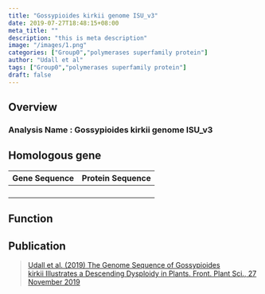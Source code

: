 ```yaml
---
title: "Gossypioides kirkii genome ISU_v3"
date: 2019-07-27T18:48:15+08:00
meta_title: ""
description: "this is meta description"
image: "/images/1.png"
categories: ["Group0","polymerases superfamily protein"]
author: "Udall et al"
tags: ["Group0","polymerases superfamily protein"]
draft: false
---
```

## Overview
### Analysis Name     :   Gossypioides kirkii genome ISU_v3


## Homologous gene
|    Gene Sequence              | Protein Sequence | 
| :---------------------------: | :--------------: | 
|                               |                  |
|                               |                  |
|                               |                  |
|                               |                  |
## Function
>
## Publication
>[Udall et al. (2019) The Genome Sequence of Gossypioides kirkii Illustrates a Descending Dysploidy in Plants. Front. Plant Sci., 27 November 2019](https://doi.org/10.3389/fpls.2019.01541)
